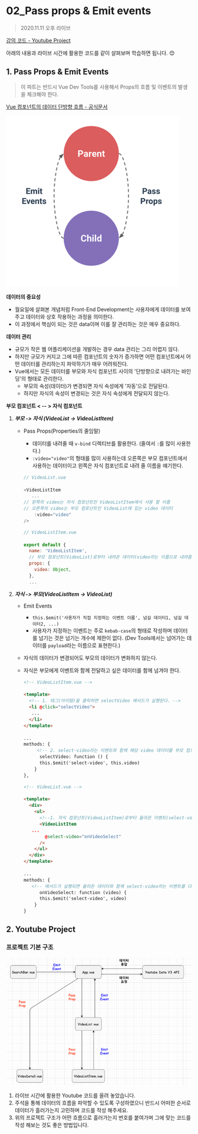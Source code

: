# 02_Pass props & Emit events

> 2020.11.11 오후 라이브

[강의 코드 - Youtube Project](https://lab.ssafy.com/ssafy4/vue/tree/master/01_sfc/youtube-project)



아래의 내용과 라이브 시간에 활용한 코드를 같이 살펴보며 학습하면 됩니다. 😊



## 1. Pass Props & Emit Events

> 이 파트는 반드시 Vue Dev Tools를 사용해서 Props의 흐름 및 이벤트의 발생을 체크해야 한다.

[Vue 컴포넌트의 데이터 단방향 흐름 - 공식문서](https://kr.vuejs.org/v2/guide/components-props.html#%EB%8B%A8%EB%B0%A9%ED%96%A5-%EB%8D%B0%EC%9D%B4%ED%84%B0-%ED%9D%90%EB%A6%84)

![image-20201112002343438](02_props_emit.assets/image-20201112002343438.png)

**데이터의 중요성**

- 월요일에 살펴본 개념처럼 Front-End Development는 사용자에게 데이터를 보여주고 데이터와 상호 작용하는 과정을 의미한다.
- 이 과정에서 핵심이 되는 것은 data이며 이를 잘 관리하는 것은 매우 중요하다.



**데이터 관리**

- 규모가 작은 웹 어플리케이션을 개발하는 경우 data 관리는 그리 어렵지 않다.
- 하지만 규모가 커지고 그에 따른 컴포넌트의 숫자가 증가하면 어떤 컴포넌트에서 어떤 데이터를 관리하는지 파악하기가 매우 어려워진다. 
- Vue에서는 모든 데이터를 부모와 자식 컴포넌트 사이의 '단방향으로 내려가는 바인딩'의 형태로 관리한다. 
  - 부모의 속성(데이터)가 변경되면 자식 속성에게 '자동'으로 전달된다.
  - 하지만 자식의 속성이 변경되는 것은 자식 속성에게 전달되지 않는다.



**부모 컴포넌트 < -- > 자식 컴포넌트**

1. ***부모 -> 자식 (VideoList -> VideoListItem)***

   - Pass Props(Properties의 줄임말)

     - 데이터를 내려줄 때 `v-bind` 디렉티브를 활용한다. (줄여서 `:`를 많이 사용한다.)
     - `:video="video"`의 형태를 많이 사용하는데 오른쪽은 부모 컴포넌트에서 사용하는 데이터이고 왼쪽은 자식 컴포넌트로 내려 줄 이름을 얘기한다. 

     ```javascript
     // VideoList.vue
     
     <VideoListItem 
     	...
     // 왼쪽의 video는 자식 컴포넌트인 VideoListItem에서 사용 할 이름
     // 오른쪽의 video는 부모 컴포넌트인 VideoList에 있는 video 데이터
         :video="video"
     />
     ```

     ```javascript
     // VideoListItem.vue
     
     export default {
       name: 'VideoListItem', 
       // 부모 컴포넌트(VideoList)로부터 내려온 데이터(video라는 이름으로 내려줌)를 받아서 활용한다.
       props: {
         video: Object,
       },
       ...
     ```

     

2. ***자식 -> 부모(VideoListItem -> VideoList)***

   - Emit Events
     - `this.$emit('사용자가 직접 지정하는 이벤트 이름', 넘길 데이터1, 넘길 데이터2, ...)`
     - 사용자가 지정하는 이벤트는 주로 `kebab-case`의 형태로 작성하며 데이터를 넘기는 것은 넘기는 개수에 제한이 없다. (Dev Tools에서는 넘어가는 데이터를 `payload`라는 이름으로 표현한다.)

   - 자식의 데이터가 변경되어도 부모의 데이터가 변화하지 않는다.

   - 자식은 부모에게 이벤트와 함께 전달하고 싶은 데이터를 함께 넘겨야 한다.

     ````html
     <!-- VideoListItem.vue -->
     
     <template>
       <!-- 1. 태그(아이템)을 클릭하면 selectVideo 메서드가 실행된다. -->
       <li @click="selectVideo">
     	...
       </li>
     </template>
     
     ...
     methods: {
          <!-- 2. select-video라는 이벤트와 함께 해당 video 데이터를 부모 컴포넌트로 올려준다.-->
           selectVideo: function () {
           this.$emit('select-video', this.video)
         }
     },
     ````

     ```html
     <!-- VideoList.vue -->
     
     <template>
       <div>
         <ul>
           <!--1. 자식 컴포넌트(VideoListItem)로부터 올라온 이벤트(select-vdieo)를 듣고 있다가 onVideoSelect 메서드를 실행한다. -->
           <VideoListItem 
     	...
             @select-video="onVideoSelect"
           />
         </ul>
       </div>
     </template>
     
     ...
     methods: {
     	<!-- 메서드가 실행되면 올라온 데이터와 함께 select-video라는 이벤트를 다시 부모 컴포넌트(App)로 올려준다. -->
           onVideoSelect: function (video) {
           this.$emit('select-video', video)
         }
     }
     ```

     





## 2. Youtube Project

### 프로젝트 기본 구조

![image-20201112002423626](02_props_emit.assets/image-20201112002423626.png)



1. 라이브 시간에 활용한 Youtube 코드를 올려 놓았습니다.
2. 주석을 통해 데이터의 흐름을 파악할 수 있도록 구성하였으니 반드시 어떠한 순서로 데이터가 흘러가는지 고민하며 코드를 작성 해주세요.
3. 위의 프로젝트 구조가 어떤 흐름으로 흘러가는지 번호를 붙여가며 그에 맞는 코드를 작성 해보는 것도 좋은 방법입니다.

